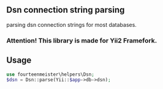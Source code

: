 ## Dsn connection string parsing

parsing dsn connection strings for most databases.

### Attention! This library is made for Yii2 Framefork.

## Usage

```php
use fourteenmeister\helpers\Dsn;
$dsn = Dsn::parse(Yii::$app->db->dsn);
```